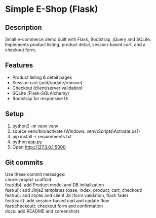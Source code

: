 # Simple E-Shop (Flask)

## Description
Small e-commerce demo built with Flask, Bootstrap, jQuery and SQLite. Implements product listing, product detail, session-based cart, and a checkout form.

## Features
- Product listing & detail pages
- Session cart (add/update/remove)
- Checkout (client/server validation)
- SQLite (Flask-SQLAlchemy)
- Bootstrap for responsive UI

## Setup
1. python3 -m venv venv
2. source venv/bin/activate   (Windows: venv\\Scripts\\Activate.ps1)
3. pip install -r requirements.txt
4. python app.py
5. Open http://127.0.0.1:5000

## Git commits
Use these commit messages:  
chore: project scaffold  
feat(db): add Product model and DB initialization  
feat(ui): add Jinja2 templates (base, index, product, cart, checkout)  
feat(ui): add styles and client JS (form validation, flash fade)  
feat(cart): add session-based cart and update flow  
feat(checkout): checkout form and confirmation  
docs: add README and screenshots


